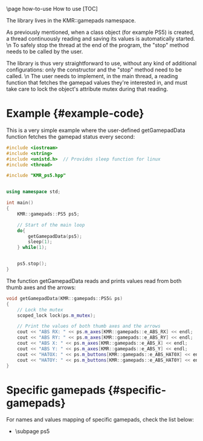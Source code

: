 \page how-to-use How to use
[TOC]

The library lives in the KMR::gamepads namespace. 

As previously mentioned, when a class object (for example PS5) is created, a thread continuously reading and saving its values is automatically started. \n
To safely stop the thread at the end of the program, the "stop" method needs to be called by the user. 

The library is thus very straightforward to use, without any kind of additional configurations: only the constructor and the "stop" method need to be called. \n
The user needs to implement, in the main thread, a reading function that fetches the gamepad values they're interested in, and must take care to lock the object's attribute mutex during that reading. 


# Example  {#example-code}
This is a very simple example where the user-defined getGamepadData function fetches the gamepad status every second:
```cpp
#include <iostream>
#include <string>
#include <unistd.h>  // Provides sleep function for linux
#include <thread>

#include "KMR_ps5.hpp"


using namespace std;

int main()
{
    KMR::gamepads::PS5 ps5;

    // Start of the main loop
    do{
        getGamepadData(ps5);
        sleep(1);
    } while(1);


    ps5.stop();
}
```

The function getGamepadData reads and prints values read from both thumb axes and the arrows:
```cpp
void getGamepadData(KMR::gamepads::PS5& ps)
{
    // Lock the mutex
    scoped_lock lock(ps.m_mutex);

    // Print the values of both thumb axes and the arrows
    cout << "ABS RX: " << ps.m_axes[KMR::gamepads::e_ABS_RX] << endl;
    cout << "ABS RY: " << ps.m_axes[KMR::gamepads::e_ABS_RY] << endl;
    cout << "ABS X: " << ps.m_axes[KMR::gamepads::e_ABS_X] << endl;
    cout << "ABS Y: " << ps.m_axes[KMR::gamepads::e_ABS_Y] << endl;
    cout << "HATOX: " << ps.m_buttons[KMR::gamepads::e_ABS_HAT0X] << endl;
    cout << "HATOY: " << ps.m_buttons[KMR::gamepads::e_ABS_HAT0Y] << endl;
}
```

# Specific gamepads {#specific-gamepads}

For names and values mapping of specific gamepads, check the list below:
- \subpage ps5 
